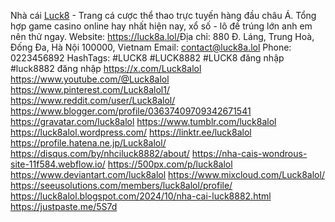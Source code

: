 Nhà cái <a href="https://luck8a.lol/">Luck8</a> - Trang cá cược thể thao trực tuyến hàng đầu châu Á. Tổng hợp game casino online hay nhất hiện nay, xổ số - lô đề trúng lớn anh em nên thử ngay. Website: <a href="https://luck8a.lol/">https://luck8a.lol/</a>Địa chỉ: 880 Đ. Láng, Trung Hoà, Đống Đa, Hà Nội 100000, Vietnam Email: contact@luck8a.lol Phone: 0223456892 HashTags: #LUCK8 #LUCK8882 #LUCK8 đăng nhập #luck8882 đăng nhập
<a href="https://x.com/Luck8alol">https://x.com/Luck8alol</a>
<a href="https://www.youtube.com/@Luck8alol">https://www.youtube.com/@Luck8alol</a>
<a href="https://www.pinterest.com/Luck8alol1/">https://www.pinterest.com/Luck8alol1/</a>
<a href="https://www.reddit.com/user/Luck8alol/">https://www.reddit.com/user/Luck8alol/</a>
<a href="https://www.blogger.com/profile/03637409709342671541">https://www.blogger.com/profile/03637409709342671541</a>
<a href="https://gravatar.com/luck8alol">https://gravatar.com/luck8alol</a>
<a href="https://www.tumblr.com/luck8alol">https://www.tumblr.com/luck8alol</a>
<a href="https://luck8alol.wordpress.com/">https://luck8alol.wordpress.com/</a>
<a href="https://linktr.ee/luck8alol">https://linktr.ee/luck8alol</a>
<a href="https://profile.hatena.ne.jp/Luck8alol/">https://profile.hatena.ne.jp/Luck8alol/</a>
<a href="https://disqus.com/by/nhciluck8882/about/">https://disqus.com/by/nhciluck8882/about/</a>
<a href="https://nha-cais-wondrous-site-11f584.webflow.io/">https://nha-cais-wondrous-site-11f584.webflow.io/</a>
<a href="https://500px.com/p/luck8alol">https://500px.com/p/luck8alol</a>
<a href="https://www.deviantart.com/luck8alol">https://www.deviantart.com/luck8alol</a>
<a href="https://www.mixcloud.com/Luck8alol/">https://www.mixcloud.com/Luck8alol/</a>
<a href="https://seeusolutions.com/members/luck8alol/profile/">https://seeusolutions.com/members/luck8alol/profile/</a>
<a href="https://luck8alol.blogspot.com/2024/10/nha-cai-luck8882.html">https://luck8alol.blogspot.com/2024/10/nha-cai-luck8882.html</a>
<a href="https://justpaste.me/5S7d">https://justpaste.me/5S7d</a>
